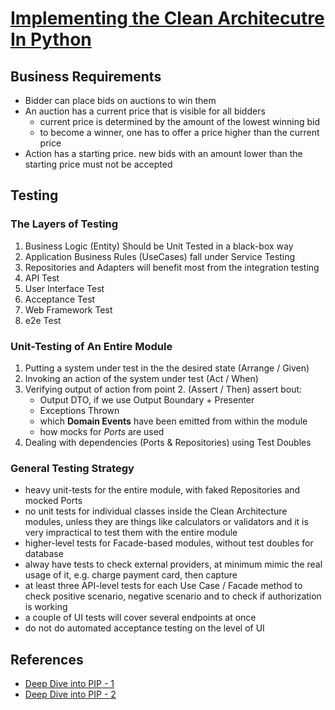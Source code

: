 # [Implementing the Clean Architecutre In Python](https://github.com/Enforcer/clean-architecture)

## Business Requirements

- Bidder can place bids on auctions to win them
- An auction has a current price that is visible for all bidders
  - current price is determined by the amount of the lowest winning bid
  - to become a winner, one has to offer a price higher than the current price
- Action has a starting price. new bids with an amount lower than the starting price must not be accepted

## Testing

### The Layers of Testing

1. Business Logic (Entity) Should be Unit Tested in a black-box way
2. Application Business Rules (UseCases) fall under Service Testing
3. Repositories and Adapters will benefit most from the integration testing
4. API Test
5. User Interface Test
6. Acceptance Test
7. Web Framework Test
8. e2e Test

### Unit-Testing of An Entire Module

1. Putting a system under test in the the desired state (Arrange / Given)
2. Invoking an action of the system under test (Act / When)
3. Verifying output of action from point 2. (Assert / Then) assert bout:
   - Output DTO, if we use Output Boundary + Presenter
   - Exceptions Thrown
   - which **Domain Events** have been emitted from within the module
   - how mocks for *Ports* are used
4. Dealing with dependencies (Ports & Repositories) using Test Doubles

### General Testing Strategy

- heavy unit-tests for the entire module, with faked Repositories and mocked Ports
- no unit tests for individual classes inside the Clean Architecture modules, unless they are things like calculators or validators and it is very impractical to test them with the entire module
- higher-level tests for Facade-based modules, without test doubles for database
- alway have tests to check external providers, at minimum mimic the real usage of it, e.g. charge payment card, then capture
- at least three API-level tests for each Use Case / Facade method to check positive scenario, negative scenario and to check if authorization is working
- a couple of UI tests will cover several endpoints at once
- do not do automated acceptance testing on the level of UI

## References

- [Deep Dive into PIP - 1](https://suhwan.dev/2018/10/24/deep-dive-into-pip-1/)
- [Deep Dive into PIP - 2](https://suhwan.dev/2018/10/30/deep-dive-into-pip-2/)

